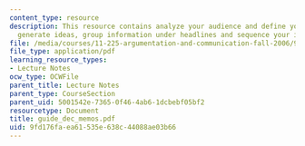 ```yaml
---
content_type: resource
description: This resource contains analyze your audience and define your purpose,
  generate ideas, group information under headlines and sequence your ideas.
file: /media/courses/11-225-argumentation-and-communication-fall-2006/9fd176faea61535e638c44088ae03b66_guide_dec_memos.pdf
file_type: application/pdf
learning_resource_types:
- Lecture Notes
ocw_type: OCWFile
parent_title: Lecture Notes
parent_type: CourseSection
parent_uid: 5001542e-7365-0f46-4ab6-1dcbebf05bf2
resourcetype: Document
title: guide_dec_memos.pdf
uid: 9fd176fa-ea61-535e-638c-44088ae03b66
---
```

